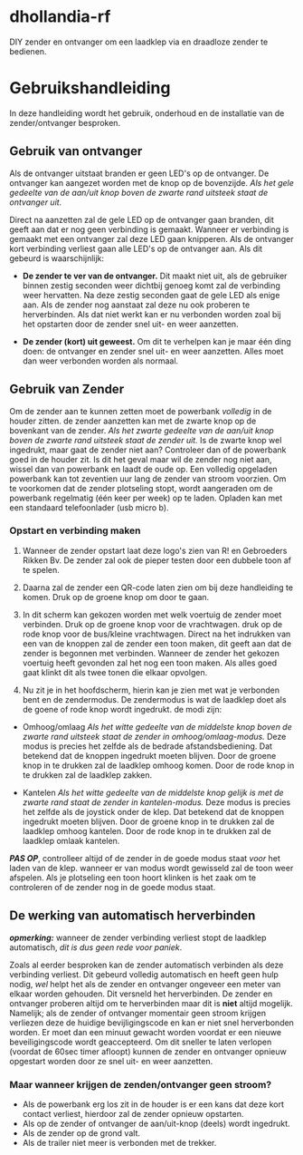 # dhollandia-rf
DIY zender en ontvanger om een laadklep via en draadloze zender te bedienen.
# Gebruikshandleiding
In deze handleiding wordt het gebruik, onderhoud en de installatie van de zender/ontvanger besproken.
## Gebruik van ontvanger
Als de ontvanger uitstaat branden er geen LED's op de ontvanger.
De ontvanger kan aangezet worden met de knop op de bovenzijde. *Als het gele gedeelte van de aan/uit knop boven de zwarte rand uitsteek staat de ontvanger uit.*

Direct na aanzetten zal de gele LED op de ontvanger gaan branden, dit geeft aan dat er nog geen verbinding is gemaakt. Wanneer er verbinding is gemaakt met een ontvanger zal deze LED gaan knipperen. Als de ontvanger kort verbinding verliest gaan alle LED's op de ontvanger aan.
Als dit gebeurd is waarschijnlijk:

- **De zender te ver van de ontvanger.**
Dit maakt niet uit, als de gebruiker binnen zestig seconden weer dichtbij genoeg komt zal de verbinding weer hervatten.
Na deze zestig seconden gaat de gele LED als enige aan. Als de zender nog aanstaat zal deze nu ook proberen te herverbinden. Als dat niet werkt kan er nu verbonden worden zoal bij het opstarten door de zender snel uit- en weer aanzetten.

- **De zender (kort) uit geweest.**
Om dit te verhelpen kan je maar één ding doen: de ontvanger en zender snel uit- en weer aanzetten. Alles moet dan weer verbonden worden als normaal.
## Gebruik van Zender
Om de zender aan te kunnen zetten moet de powerbank *volledig* in de houder zitten. de zender aanzetten kan met de zwarte knop op de bovenkant van de zender. *Als het zwarte gedeelte van de aan/uit knop boven de zwarte rand uitsteek staat de zender uit.* Is de zwarte knop wel ingedrukt, maar gaat de zender niet aan? Controleer dan of de powerbank goed in de houder zit. Is dit het geval maar wil de zender nog niet aan, wissel dan van powerbank en laadt de oude op. Een volledig opgeladen powerbank kan tot zeventien uur lang de zender van stroom voorzien. Om te voorkomen dat de zender plotseling stopt, wordt aangeraden om de powerbank regelmatig (één keer per week) op te laden. Opladen kan met een standaard telefoonlader (usb micro b).

### Opstart en verbinding maken
1. Wanneer de zender opstart laat deze logo's zien van R! en Gebroeders Rikken Bv. De zender zal ook de pieper testen door een dubbele toon af te spelen.

1. Daarna zal de zender een QR-code laten zien om bij deze handleiding te komen. Druk op de groene knop om door te gaan.

1. In dit scherm kan gekozen worden met welk voertuig de zender moet verbinden. Druk op de groene knop voor de vrachtwagen. druk op de rode knop voor de bus/kleine vrachtwagen.
Direct na het indrukken van een van de knoppen zal de zender een toon maken, dit geeft aan dat de zender is begonnen met verbinden. Wanneer de zender het gekozen voertuig heeft gevonden zal het nog een toon maken. Als alles goed gaat klinkt dit als twee tonen die elkaar opvolgen.

1. Nu zit je in het hoofdscherm, hierin kan je zien met wat je verbonden bent en de zendermodus. De zendermodus is wat de laadklep doet als de goene of rode knop wordt ingedrukt. de modi zijn:

- Omhoog/omlaag
*Als het witte gedeelte van de middelste knop boven de zwarte rand uitsteek staat de zender in omhoog/omlaag-modus.* Deze modus is precies het zelfde als de bedrade afstandsbediening. Dat betekend dat de knoppen ingedrukt moeten blijven. Door de groene knop in te drukken zal de laadklep omhoog komen. Door de rode knop in te drukken zal de laadklep zakken.

- Kantelen
*Als het witte gedeelte van de middelste knop gelijk is met de zwarte rand staat de zender in kantelen-modus.* Deze modus is precies het zelfde als de joystick onder de klep. Dat betekend dat de knoppen ingedrukt moeten blijven. Door de groene knop in te drukken zal de laadklep omhoog kantelen. Door de rode knop in te drukken zal de laadklep omlaak kantelen.

***PAS OP***, controlleer altijd of de zender in de goede modus staat *voor* het laden van de klep. wanneer er van modus wordt gewisseld zal de toon weer afspelen. Als je plotseling een toon hoort klinken is het zaak om te controleren of de zender nog in de goede modus staat.

## De werking van automatisch herverbinden
***opmerking:*** wanneer de zender verbinding verliest stopt de laadklep automatisch, *dit is dus geen rede voor paniek*.

Zoals al eerder besproken kan de zender automatisch verbinden als deze verbinding verliest. Dit gebeurd volledig automatisch en heeft geen hulp nodig, *wel* helpt het als de zender en ontvanger ongeveer een meter van elkaar worden gehouden. Dit versneld het herverbinden. 
De zender en ontvanger proberen altijd om te herverbinden maar dit is **niet** altijd mogelijk. Namelijk; als de zender of ontvanger momentair geen stroom krijgen verliezen deze de huidige bevijligingscode en kan er niet snel herverbonden worden. Er moet dan een minuut gewacht worden voordat er een nieuwe beveiligingscode wordt geaccepteerd. Om dit sneller te laten verlopen (voordat de 60sec timer afloopt) kunnen de zender en ontvanger opnieuw opgestart worden door ze snel uit- en weer aanzetten.

### Maar wanneer krijgen de zenden/ontvanger geen stroom?
- Als de powerbank erg los zit in de houder is er een kans dat deze kort contact verliest, hierdoor zal de zender opnieuw opstarten.
- Als op de zender of ontvanger de aan/uit-knop (deels) wordt ingedrukt.
- Als de zender op de grond valt.
- Als de trailer niet meer is verbonden met de trekker.
